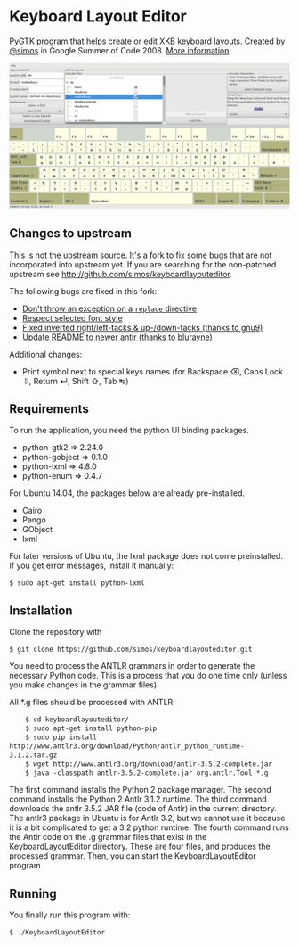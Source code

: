 # Keyboard Layout Editor

PyGTK program that helps create or edit XKB keyboard layouts. Created by [@simos](https://github.com/simos) in Google Summer of Code 2008. [More information](http://simos.info/blog/archives/747/)

![Screenshot](screenshot.png)

## Changes to upstream

This is not the upstream source. It's a fork to fix some bugs that are not
incorporated into upstream yet. If you are searching for the non-patched
upstream see http://github.com/simos/keyboardlayouteditor.

The following bugs are fixed in this fork:

 - [Don't throw an exception on a `replace` directive](http://github.com/simos/keyboardlayouteditor/issues/24)
 - [Respect selected font style](http://github.com/simos/keyboardlayouteditor/issues/25)
 - [Fixed inverted right/left-tacks & up-/down-tacks (thanks to gnu9)](https://github.com/simos/keyboardlayouteditor/pull/14)
 - [Update README to newer antlr (thanks to blurayne)](https://github.com/simos/keyboardlayouteditor/pull/31)

Additional changes:

 - Print symbol next to special keys names (for Backspace ⌫, Caps Lock ⇩, Return ↵, Shift ⇧, Tab ↹)


## Requirements

To run the application, you need the python UI binding packages.

* python-gtk2 => 2.24.0
* python-gobject => 0.1.0
* python-lxml => 4.8.0
* python-enum => 0.4.7

For Ubuntu 14.04, the packages below are already pre-installed.

* Cairo
* Pango
* GObject
* lxml

For later versions of Ubuntu, the lxml package does not come preinstalled. If you get error messages, install it manually:

```
$ sudo apt-get install python-lxml
```

## Installation

Clone the repository with

```
$ git clone https://github.com/simos/keyboardlayouteditor.git
```

You need to process the ANTLR grammars in order to generate the necessary Python code.
This is a process that you do one time only (unless you make changes in the grammar files).

All *.g files should be processed with ANTLR:

```
    $ cd keyboardlayouteditor/
    $ sudo apt-get install python-pip
    $ sudo pip install http://www.antlr3.org/download/Python/antlr_python_runtime-3.1.2.tar.gz
    $ wget http://www.antlr3.org/download/antlr-3.5.2-complete.jar
    $ java -classpath antlr-3.5.2-complete.jar org.antlr.Tool *.g
```

The first command installs the Python 2 package manager.
The second command installs the Python 2 Antlr 3.1.2 runtime.
The third command downloads the antlr 3.5.2 JAR file (code of Antlr) in the current directory.
The antlr3 package in Ubuntu is for Antlr 3.2, but we cannot use it because it is a bit complicated to get a 3.2 python runtime.
The fourth command runs the Antlr code on the .g grammar files that exist in the KeyboardLayoutEditor directory.
These are four files, and produces the processed grammar. 
Then, you can start the KeyboardLayoutEditor program.

## Running

You finally run this program with:

```
$ ./KeyboardLayoutEditor
```
